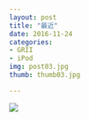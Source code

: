 ```yaml
---
layout: post
title: "最近"
date: 2016-11-24
categories: 
- GRII
- iPod
img: post03.jpg
thumb: thumb03.jpg

---
```


![](http://7xqmgj.com1.z0.glb.clouddn.com/2016-11-24-IMG_3736.JPG)




